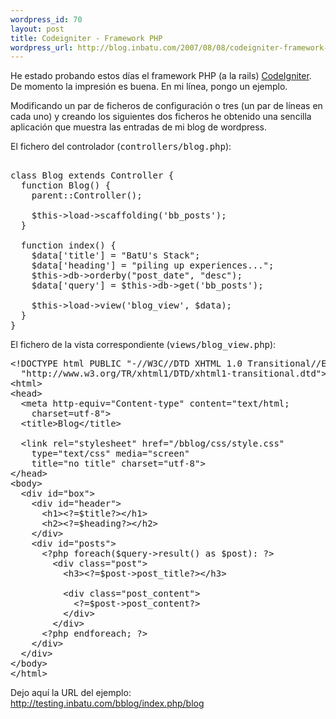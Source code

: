 ```yaml
--- 
wordpress_id: 70
layout: post
title: Codeigniter - Framework PHP
wordpress_url: http://blog.inbatu.com/2007/08/08/codeigniter-framework-php/
---
```

He estado probando estos días el framework PHP (a la rails) <a href="http://www.codeigniter.com">CodeIgniter</a>. De momento la impresión es buena. En mi línea, pongo un ejemplo.

Modificando un par de ficheros de configuración o tres (un par de líneas en cada uno) y creando los siguientes dos ficheros he obtenido una sencilla aplicación que muestra las entradas de mi blog de wordpress.

El fichero del controlador (<tt>controllers/blog.php</tt>):

<pre name="code" class="php">

class Blog extends Controller {
  function Blog() {
    parent::Controller();

    $this->load->scaffolding('bb_posts');
  }

  function index() {
    $data['title'] = "BatU's Stack";
    $data['heading'] = "piling up experiences...";
    $this->db->orderby("post_date", "desc");
    $data['query'] = $this->db->get('bb_posts');

    $this->load->view('blog_view', $data);
  }
}
</pre>

El fichero de la vista correspondiente (<tt>views/blog_view.php</tt>):

<pre name="code" class="html">
&lt;!DOCTYPE html PUBLIC &quot;-//W3C//DTD XHTML 1.0 Transitional//EN&quot;
  &quot;http://www.w3.org/TR/xhtml1/DTD/xhtml1-transitional.dtd&quot;&gt;
&lt;html&gt;
&lt;head&gt;
  &lt;meta http-equiv=&quot;Content-type&quot; content=&quot;text/html;
    charset=utf-8&quot;&gt;
  &lt;title&gt;Blog&lt;/title&gt;

  &lt;link rel=&quot;stylesheet&quot; href=&quot;/bblog/css/style.css&quot; 
    type=&quot;text/css&quot; media=&quot;screen&quot;
    title=&quot;no title&quot; charset=&quot;utf-8&quot;&gt;
&lt;/head&gt;
&lt;body&gt;
  &lt;div id=&quot;box&quot;&gt;
    &lt;div id=&quot;header&quot;&gt;
      &lt;h1&gt;&lt;?=$title?&gt;&lt;/h1&gt;
      &lt;h2&gt;&lt;?=$heading?&gt;&lt;/h2&gt;
    &lt;/div&gt;
    &lt;div id=&quot;posts&quot;&gt;
      &lt;?php foreach($query-&gt;result() as $post): ?&gt;
        &lt;div class=&quot;post&quot;&gt;
          &lt;h3&gt;&lt;?=$post-&gt;post_title?&gt;&lt;/h3&gt;

          &lt;div class=&quot;post_content&quot;&gt;
            &lt;?=$post-&gt;post_content?&gt;
          &lt;/div&gt;
        &lt;/div&gt;
      &lt;?php endforeach; ?&gt;
    &lt;/div&gt;
  &lt;/div&gt;
&lt;/body&gt;
&lt;/html&gt;
</pre>

<p class="strike">Dejo aquí la URL del ejemplo: <a href="http://testing.inbatu.com/bblog/index.php/blog">http://testing.inbatu.com/bblog/index.php/blog</a></p>
